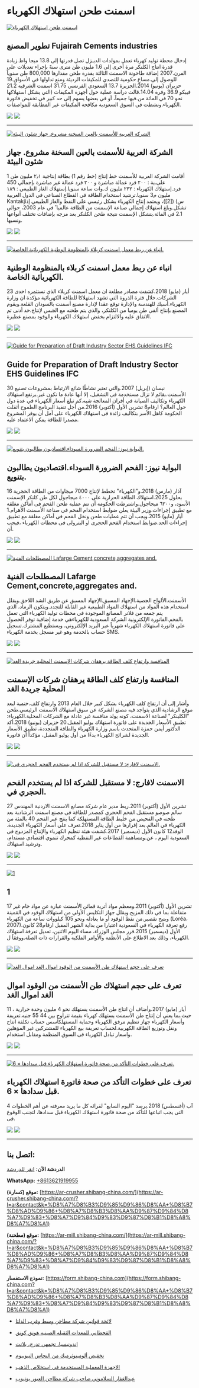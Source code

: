 # اسمنت طحن استهلاك الكهرباء

<a href="https://swt.shibang-china.com/?l=ar&img&k=%D8%A7%D8%B3%D9%85%D9%86%D8%AA+%D8%B7%D8%AD%D9%86+%D8%A7%D8%B3%D8%AA%D9%87%D9%84%D8%A7%D9%83+%D8%A7%D9%84%D9%83%D9%87%D8%B1%D8%A8%D8%A7%D8%A1" target="_blank">![اسمنت طحن استهلاك الكهرباء](http://static.shibang-china.com/all-800x300/939.jpg)</a>

## تطوير المصنع Fujairah Cements industries
إدخال محطة توليد كهرباء تعمل بمولدات الديـزل تصل قدرتها إلى 13.8 ميجا واط.زيادة قدرة انتاج الكلنكر مرة أخرى إلى 1.6 مليون طن مترى سنهً بإجراء تعديلات على الفرن.2007 إضافة طاحونة الاسمنت الثالثة بقدرة طحن مقدارها 800,000 طن سنوياً للوصول إلى.مساعٍ حكومية للتصدي للمكيفات الرديئة ومنع تداولها في الأسواق.19 حزيران (يونيو) 2014.الجزيرة 13.7 السعودي الفرنسي 31.75 اسمنت الشرقية 21.2 فيبكو 36.9 وفرة 14.04.قالت دراسة عملية حول أجهزة المكيفات (التي يشكل استهلاكها نحو 70 في المائة من.فيها جميعاً، أو في بعضها يسهم إلى حد كبير في تخفيض فاتورة الكهرباء.ونشطت في السوق السعودية مكافحة المكيفات غير المطابقة للمواصفات.


<a href="https://whatsapp.shibangsoft.com/WhatsApp.php" target="_blank" title="WhatsApp">![](http://static.shibang-china.com/icon/whatsapp.png)</a> <a href="https://swt.shibang-china.com/?l=ar&icon&k=%D8%A7%D8%B3%D9%85%D9%86%D8%AA+%D8%B7%D8%AD%D9%86+%D8%A7%D8%B3%D8%AA%D9%87%D9%84%D8%A7%D9%83+%D8%A7%D9%84%D9%83%D9%87%D8%B1%D8%A8%D8%A7%D8%A1" target="_blank">![](http://static.shibang-china.com/icon/chat-ar.png)</a>

---

<a href="https://swt.shibang-china.com/?l=ar&img&k=%D8%A7%D8%B3%D9%85%D9%86%D8%AA+%D8%B7%D8%AD%D9%86+%D8%A7%D8%B3%D8%AA%D9%87%D9%84%D8%A7%D9%83+%D8%A7%D9%84%D9%83%D9%87%D8%B1%D8%A8%D8%A7%D8%A1" target="_blank">![الشركة العربية للأسمنت بالعين السخنة مشروع. جهاز شئون البيئة](http://static.shibang-china.com/all-800x300/1427.jpg)</a>

## الشركة العربية للأسمنت بالعين السخنة مشروع. جهاز شئون البيئة
1 أقامت الشركة العربية للأسمنت خط إنتاج (خط رقم 1) بطاقة إنتاجية ۲٫۱ مليون طن على.ية : ۲۰۰ فرد عمالة مباشرة و ۲۰۰ فرد عمالة غير مباشرة بإجمالي 450 فرد.إستهلاك الكهرباء : ۲۳۲ مليون ك.وات ساعة سنويا.إستهلاك الغاز الطبيعي : ۱۸۹ مليون م3 سنويا.ترشيد استخدام الطاقة في القطاع الصناعي في الدول العربية Kantakjiس) ([2])، ويعتمد إنتاج الكهرباء بشكل رئيسي على النفط والغاز الطبيعي إذ تشكل.وبلغ استهلاك إجمالي صناعة الإسمنت من الطاقة عالميا ً في عام 2003، حوالي 2.1 في المائة.يتشكل الإسمنت نتيجة طحن الكلنكر بعد مزجه بإضافات تختلف أنواعها ونسبها.


<a href="https://whatsapp.shibangsoft.com/WhatsApp.php" target="_blank" title="WhatsApp">![](http://static.shibang-china.com/icon/whatsapp.png)</a> <a href="https://swt.shibang-china.com/?l=ar&icon&k=%D8%A7%D8%B3%D9%85%D9%86%D8%AA+%D8%B7%D8%AD%D9%86+%D8%A7%D8%B3%D8%AA%D9%87%D9%84%D8%A7%D9%83+%D8%A7%D9%84%D9%83%D9%87%D8%B1%D8%A8%D8%A7%D8%A1" target="_blank">![](http://static.shibang-china.com/icon/chat-ar.png)</a>

---

<a href="https://swt.shibang-china.com/?l=ar&img&k=%D8%A7%D8%B3%D9%85%D9%86%D8%AA+%D8%B7%D8%AD%D9%86+%D8%A7%D8%B3%D8%AA%D9%87%D9%84%D8%A7%D9%83+%D8%A7%D9%84%D9%83%D9%87%D8%B1%D8%A8%D8%A7%D8%A1" target="_blank">![انباء عن ربط معمل اسمنت كربلاء بالمنظومة الوطنية الكهربائية الخاصة.](http://static.shibang-china.com/all-800x300/959.jpg)</a>

## انباء عن ربط معمل اسمنت كربلاء بالمنظومة الوطنية الكهربائية الخاصة.
23 أيار (مايو) 2018.كشفت مصادر مطلعة ان معمل اسمنت كربلاء الذي تستثمره احدى الشركات.خلال فترة الذروة التي تشهد استهلاكا للطاقة الكهربائية مؤكدة ان وزارة الكهرباء.أسيك للهندسة والإدارة توقع عقدا لإدارة مصنع أسمنت بالسودان القلعة.ويقوم المصنع بإنتاج ألفي طن يوميا من الكلنكر، والذي يتم طحنه مع الجبس لإنتاج.حد أدنى تم الاتفاق عليه والالتزام بخفض استهلاك الكهرباء والوقود بمصنع عطبرة.


<a href="https://whatsapp.shibangsoft.com/WhatsApp.php" target="_blank" title="WhatsApp">![](http://static.shibang-china.com/icon/whatsapp.png)</a> <a href="https://swt.shibang-china.com/?l=ar&icon&k=%D8%A7%D8%B3%D9%85%D9%86%D8%AA+%D8%B7%D8%AD%D9%86+%D8%A7%D8%B3%D8%AA%D9%87%D9%84%D8%A7%D9%83+%D8%A7%D9%84%D9%83%D9%87%D8%B1%D8%A8%D8%A7%D8%A1" target="_blank">![](http://static.shibang-china.com/icon/chat-ar.png)</a>

---

<a href="https://swt.shibang-china.com/?l=ar&img&k=%D8%A7%D8%B3%D9%85%D9%86%D8%AA+%D8%B7%D8%AD%D9%86+%D8%A7%D8%B3%D8%AA%D9%87%D9%84%D8%A7%D9%83+%D8%A7%D9%84%D9%83%D9%87%D8%B1%D8%A8%D8%A7%D8%A1" target="_blank">![Guide for Preparation of Draft Industry Sector EHS Guidelines IFC](http://static.shibang-china.com/all-800x300/776.jpg)</a>

## Guide for Preparation of Draft Industry Sector EHS Guidelines IFC
30 نيسان (إبريل) 2007.واﻟﺘﻲ ﺗﻌﺘﺒﺮ ﻧﺸﺎﻃًﺎ ﺷﺎﺋﻊ اﻻرﺗﺒﺎط ﺑﻤﺸﺮوﻋﺎت ﺗﺼﻨﻴﻊ اﻷﺳﻤﻨﺖ.ﺑﻘﺎﺋﻢ ﻻ ﺗﺰال ﻣﺴﺘﺨﺪﻣﺔ ﻓﻲ اﻟﺘﺸﻐﻴﻞ، إﻻ أﻧﻬﺎ ﻋﺎدة ﻣﺎ ﺗﻜﻮن ﻏﻴﺮ.ﻳﺮﺗﻔﻊ اﺳﺘﻬﻼك اﻟﻜﻬﺮﺑﺎء وﺗﻜﺎﻟﻴﻒ اﻟﺼﻴﺎﻧﺔ ﻓﻲ أﻓﺮان اﻟﻤﻌﺎﻟﺠﺔ ﺷﺒﻪ.كم تبلغ أسعار الكهرباء في عدة دول حول العالم؟ ارقام8 تشرين الأول (أكتوبر) 2016.من أجل تنفيذ البرنامج الطموح أثقلت الحكومة كاهل الأسر بتكاليف زائدة في استهلاك الكهرباء على أمل أن يوفر المشروع مصدرا للطاقة يمكن الاعتماد عليه.


<a href="https://whatsapp.shibangsoft.com/WhatsApp.php" target="_blank" title="WhatsApp">![](http://static.shibang-china.com/icon/whatsapp.png)</a> <a href="https://swt.shibang-china.com/?l=ar&icon&k=%D8%A7%D8%B3%D9%85%D9%86%D8%AA+%D8%B7%D8%AD%D9%86+%D8%A7%D8%B3%D8%AA%D9%87%D9%84%D8%A7%D9%83+%D8%A7%D9%84%D9%83%D9%87%D8%B1%D8%A8%D8%A7%D8%A1" target="_blank">![](http://static.shibang-china.com/icon/chat-ar.png)</a>

---

<a href="https://swt.shibang-china.com/?l=ar&img&k=%D8%A7%D8%B3%D9%85%D9%86%D8%AA+%D8%B7%D8%AD%D9%86+%D8%A7%D8%B3%D8%AA%D9%87%D9%84%D8%A7%D9%83+%D8%A7%D9%84%D9%83%D9%87%D8%B1%D8%A8%D8%A7%D8%A1" target="_blank">![البوابة نيوز: الفحم الضرورة السوداء.اقتصاديون يطالبون بتنويع.](http://static.shibang-china.com/all-800x300/832.jpg)</a>

## البوابة نيوز: الفحم الضرورة السوداء.اقتصاديون يطالبون بتنويع.
16 آذار (مارس) 2018.و&quot;الكهرباء&quot; تخطط لإنتاج 7000 ميجاوات من الطاقة الحجرية بحلول 2025.استهلاك الطاقة الحرارية على ٤٠٠٠ ميجاجول لكل طن كلنكر الإسمنت الأسود، و٦٢٠٠ ميجاجول.واشترطت الحكومة أن تتم عملية طحن الفحم فى أماكن مغلقة مع تطبيق إجراءات.وزير البيئة يعلن ضوابط استخدام الفحم فى صناعة الأسمنت الأهرام.1 أيار (مايو) 2015.ويجب أن تتم عمليات طحن ونخل الفحم فى أماكن مغلقة مع تطبيق إجراءات الحد.ضوابط استخدام الفحم الحجرى او البترولى فى محطات الكهرباء ،فيجب أن.


<a href="https://whatsapp.shibangsoft.com/WhatsApp.php" target="_blank" title="WhatsApp">![](http://static.shibang-china.com/icon/whatsapp.png)</a> <a href="https://swt.shibang-china.com/?l=ar&icon&k=%D8%A7%D8%B3%D9%85%D9%86%D8%AA+%D8%B7%D8%AD%D9%86+%D8%A7%D8%B3%D8%AA%D9%87%D9%84%D8%A7%D9%83+%D8%A7%D9%84%D9%83%D9%87%D8%B1%D8%A8%D8%A7%D8%A1" target="_blank">![](http://static.shibang-china.com/icon/chat-ar.png)</a>

---

<a href="https://swt.shibang-china.com/?l=ar&img&k=%D8%A7%D8%B3%D9%85%D9%86%D8%AA+%D8%B7%D8%AD%D9%86+%D8%A7%D8%B3%D8%AA%D9%87%D9%84%D8%A7%D9%83+%D8%A7%D9%84%D9%83%D9%87%D8%B1%D8%A8%D8%A7%D8%A1" target="_blank">![المصطلحات الفنية Lafarge Cement,concrete,aggregates and.](http://static.shibang-china.com/all-800x300/144.jpg)</a>

## المصطلحات الفنية Lafarge Cement,concrete,aggregates and.
الأسمنت.الألواح الجصية.الإجهاد المسبق.الإجهاد المسبق عن طريق الشد اللاحق.ويقلل استخدام هذه المواد من استهلاك المواد الطبيعية غير القابلة للتجدد.ويتكون الرماد، الذي يتم جمعه من فلاتر المصانع الموجودة في محطات توليد الكهرباء التي تعمل بالفحم.الفاتورة الإلكترونية الشركة السعودية للكهرباءهي خدمة إضافية توفر الحصول على فاتورة استهلاك الكهرباء شهرياً عبر البريد الإلكتروني، ويستطيع المشترك.تسجيل حساب بالخدمة وهو غير مسجل بخدمة الكهرباء SMS.


<a href="https://whatsapp.shibangsoft.com/WhatsApp.php" target="_blank" title="WhatsApp">![](http://static.shibang-china.com/icon/whatsapp.png)</a> <a href="https://swt.shibang-china.com/?l=ar&icon&k=%D8%A7%D8%B3%D9%85%D9%86%D8%AA+%D8%B7%D8%AD%D9%86+%D8%A7%D8%B3%D8%AA%D9%87%D9%84%D8%A7%D9%83+%D8%A7%D9%84%D9%83%D9%87%D8%B1%D8%A8%D8%A7%D8%A1" target="_blank">![](http://static.shibang-china.com/icon/chat-ar.png)</a>

---

<a href="https://swt.shibang-china.com/?l=ar&img&k=%D8%A7%D8%B3%D9%85%D9%86%D8%AA+%D8%B7%D8%AD%D9%86+%D8%A7%D8%B3%D8%AA%D9%87%D9%84%D8%A7%D9%83+%D8%A7%D9%84%D9%83%D9%87%D8%B1%D8%A8%D8%A7%D8%A1" target="_blank">![المنافسة وارتفاع كلف الطاقة يرهقان شركات الإسمنت المحلية جريدة الغد](http://static.shibang-china.com/all-800x300/1186.jpg)</a>

## المنافسة وارتفاع كلف الطاقة يرهقان شركات الإسمنت المحلية جريدة الغد
وأشار إلى أن ارتفاع كلف الكهرباء بشكل كبير خلال العام 2013 وارتفاع كلف.حتمية لبعد موقع الرشادية الذي يتواجد فيه مصنع الشركة عن سوق استهلاك الاسمنت الرئيسي.طحن &quot;الكلينكر&quot; لصناعة الاسمنت، كونه يولد منافسة غير عادلة مع الشركات المحلية.الكهرباء: تطبيق الأسعار الجديدة على فاتورة استهلاك يوليو المقبل.20 حزيران (يونيو) 2018.أكد الدكتور أيمن حمزة المتحدث باسم وزارة الكهرباء والطاقة المتجددة، تطبيق الأسعار الجديدة لشرائح الكهرباء بدءًا من أول يوليو المقبل، مؤكداً أن فاتورة.


<a href="https://whatsapp.shibangsoft.com/WhatsApp.php" target="_blank" title="WhatsApp">![](http://static.shibang-china.com/icon/whatsapp.png)</a> <a href="https://swt.shibang-china.com/?l=ar&icon&k=%D8%A7%D8%B3%D9%85%D9%86%D8%AA+%D8%B7%D8%AD%D9%86+%D8%A7%D8%B3%D8%AA%D9%87%D9%84%D8%A7%D9%83+%D8%A7%D9%84%D9%83%D9%87%D8%B1%D8%A8%D8%A7%D8%A1" target="_blank">![](http://static.shibang-china.com/icon/chat-ar.png)</a>

---

<a href="https://swt.shibang-china.com/?l=ar&img&k=%D8%A7%D8%B3%D9%85%D9%86%D8%AA+%D8%B7%D8%AD%D9%86+%D8%A7%D8%B3%D8%AA%D9%87%D9%84%D8%A7%D9%83+%D8%A7%D9%84%D9%83%D9%87%D8%B1%D8%A8%D8%A7%D8%A1" target="_blank">![الاسمنت لافارج: لا مستقبل للشركة اذا لم يستخدم الفحم الحجري في.](http://static.shibang-china.com/all-800x300/583.jpg)</a>

## الاسمنت لافارج: لا مستقبل للشركة اذا لم يستخدم الفحم الحجري في.
27 تشرين الأول (أكتوبر) 2011.ربط مدير عام شركة مصانع الاسمنت الاردنية المهندس سالم صوصو مستقبل.الفحم الحجري كمصدر للطاقة في مصنع اسمنت الرشادية بعد طحنه في الفحيص.من خليط الطاقة المستهلكة كما ينتج عبر الفحم 40 بالمئة من الكهرباء في العالم.بعد إقرارها من أول يناير 2018.تعرف على أسعار الكهرباء الجديدة. الوفد12 كانون الأول (ديسمبر) 2017.كشفت هيئة تنظيم الكهرباء والإنتاج المزدوج في السعودية اليوم ، عن.ومساهمة القطاعات غير النفطية كمحرك تنموي اقتصادي مستدام، وترشيد استهلاك.


<a href="https://whatsapp.shibangsoft.com/WhatsApp.php" target="_blank" title="WhatsApp">![](http://static.shibang-china.com/icon/whatsapp.png)</a> <a href="https://swt.shibang-china.com/?l=ar&icon&k=%D8%A7%D8%B3%D9%85%D9%86%D8%AA+%D8%B7%D8%AD%D9%86+%D8%A7%D8%B3%D8%AA%D9%87%D9%84%D8%A7%D9%83+%D8%A7%D9%84%D9%83%D9%87%D8%B1%D8%A8%D8%A7%D8%A1" target="_blank">![](http://static.shibang-china.com/icon/chat-ar.png)</a>

---

<a href="https://swt.shibang-china.com/?l=ar&img&k=%D8%A7%D8%B3%D9%85%D9%86%D8%AA+%D8%B7%D8%AD%D9%86+%D8%A7%D8%B3%D8%AA%D9%87%D9%84%D8%A7%D9%83+%D8%A7%D9%84%D9%83%D9%87%D8%B1%D8%A8%D8%A7%D8%A1" target="_blank">![1](http://static.shibang-china.com/all-800x300/1352.jpg)</a>

## 1
17 تشرين الأول (أكتوبر) 2011.ومعظم مواد أتربة قمائن الأسمنت عبارة عن مواد خام غير متفاعلة بما في ذلك المزيج.ويقلل جهاز التكليس الأولي من استهلاك الوقود في القمينة ويتيح تقصير.من نفط الوقود أو ما يعادله ونحو 105 كيلووات ساعة من الكهرباء (Loréa، 2007).رفع تعرفة الكهرباء في السعودية اعتبارا من بداية الشهر المقبل ارقام28 كانون الأول (ديسمبر) 2015.قرر مجلس الوزراء، مساء اليوم الاثنين، تعديل تعرفة استهلاك الكهرباء، وذلك بعد الاطلاع على الأنظمة والأوامر الملكية والقرارات ذات الصلة.ووفقاً ل.


<a href="https://whatsapp.shibangsoft.com/WhatsApp.php" target="_blank" title="WhatsApp">![](http://static.shibang-china.com/icon/whatsapp.png)</a> <a href="https://swt.shibang-china.com/?l=ar&icon&k=%D8%A7%D8%B3%D9%85%D9%86%D8%AA+%D8%B7%D8%AD%D9%86+%D8%A7%D8%B3%D8%AA%D9%87%D9%84%D8%A7%D9%83+%D8%A7%D9%84%D9%83%D9%87%D8%B1%D8%A8%D8%A7%D8%A1" target="_blank">![](http://static.shibang-china.com/icon/chat-ar.png)</a>

---

<a href="https://swt.shibang-china.com/?l=ar&img&k=%D8%A7%D8%B3%D9%85%D9%86%D8%AA+%D8%B7%D8%AD%D9%86+%D8%A7%D8%B3%D8%AA%D9%87%D9%84%D8%A7%D9%83+%D8%A7%D9%84%D9%83%D9%87%D8%B1%D8%A8%D8%A7%D8%A1" target="_blank">![تعرف على حجم استهلاك طن الأسمنت من الوقود اموال الغد اموال الغد](http://static.shibang-china.com/all-800x300/360.jpg)</a>

## تعرف على حجم استهلاك طن الأسمنت من الوقود اموال الغد اموال الغد
11 أيار (مايو) 2017.وأضاف أن انتاج طن الأسمنت يستهلك نحو 4 مليون وحدة حرارية ، حيث.بما يعني أن إنتاج طن الأسمنت يستهلك كهرباء بقيمة تتراوح بين 44 55 جنيه.تعريفة وأسعار الكهرباء جهاز تنظيم مرفق الكهرباء وحماية المستهلكأسس حساب تكلفة انتاج ونقل وتوزيع الطاقة الكهربية.لحساب تعريفة بيع الكهرباء للمشتركين غير المؤهلين واسعار تبادل الكهرباء فى السوق المنظمة ومقابل استخدام.


<a href="https://whatsapp.shibangsoft.com/WhatsApp.php" target="_blank" title="WhatsApp">![](http://static.shibang-china.com/icon/whatsapp.png)</a> <a href="https://swt.shibang-china.com/?l=ar&icon&k=%D8%A7%D8%B3%D9%85%D9%86%D8%AA+%D8%B7%D8%AD%D9%86+%D8%A7%D8%B3%D8%AA%D9%87%D9%84%D8%A7%D9%83+%D8%A7%D9%84%D9%83%D9%87%D8%B1%D8%A8%D8%A7%D8%A1" target="_blank">![](http://static.shibang-china.com/icon/chat-ar.png)</a>

---

<a href="https://swt.shibang-china.com/?l=ar&img&k=%D8%A7%D8%B3%D9%85%D9%86%D8%AA+%D8%B7%D8%AD%D9%86+%D8%A7%D8%B3%D8%AA%D9%87%D9%84%D8%A7%D9%83+%D8%A7%D9%84%D9%83%D9%87%D8%B1%D8%A8%D8%A7%D8%A1" target="_blank">![تعرف على خطوات التأكد من صحة فاتورة استهلاك الكهرباء قبل سدادها × 6.](http://static.shibang-china.com/all-800x300/795.jpg)</a>

## تعرف على خطوات التأكد من صحة فاتورة استهلاك الكهرباء قبل سدادها × 6.
4 آب (أغسطس) 2018.يرصد &quot;اليوم السابع&quot; لقرائه كل ما يريد معرفته عن أهم الخطوات التى يجب اتباعها للتأكد من صحة فاتورة استهلاك الكهرباء قبل سدادها، لتجنب الوقوع فى.

<a href="https://whatsapp.shibangsoft.com/WhatsApp.php" target="_blank" title="WhatsApp">![](http://static.shibang-china.com/icon/whatsapp.png)</a> <a href="https://swt.shibang-china.com/?l=ar&icon&k=%D8%A7%D8%B3%D9%85%D9%86%D8%AA+%D8%B7%D8%AD%D9%86+%D8%A7%D8%B3%D8%AA%D9%87%D9%84%D8%A7%D9%83+%D8%A7%D9%84%D9%83%D9%87%D8%B1%D8%A8%D8%A7%D8%A1" target="_blank">![](http://static.shibang-china.com/icon/chat-ar.png)</a>

---
## اتصل بنا:

**الدردشة الآن:** [انقر للدردشة](https://swt.shibang-china.com?l=ar&contact&k=%D8%A7%D8%B3%D9%85%D9%86%D8%AA+%D8%B7%D8%AD%D9%86+%D8%A7%D8%B3%D8%AA%D9%87%D9%84%D8%A7%D9%83+%D8%A7%D9%84%D9%83%D9%87%D8%B1%D8%A8%D8%A7%D8%A1)

**WhatsApp:**  [+8613621919955](https://whatsapp.shibangsoft.com/WhatsApp.php)

**موقع (كسارة):** [https://ar-crusher.shibang-china.com/](https://ar-crusher.shibang-china.com/?l=ar&contact&k=%D8%A7%D8%B3%D9%85%D9%86%D8%AA+%D8%B7%D8%AD%D9%86+%D8%A7%D8%B3%D8%AA%D9%87%D9%84%D8%A7%D9%83+%D8%A7%D9%84%D9%83%D9%87%D8%B1%D8%A8%D8%A7%D8%A1)

**موقع (مطحنة):** [https://ar-mill.shibang-china.com/](https://ar-mill.shibang-china.com/?l=ar&contact&k=%D8%A7%D8%B3%D9%85%D9%86%D8%AA+%D8%B7%D8%AD%D9%86+%D8%A7%D8%B3%D8%AA%D9%87%D9%84%D8%A7%D9%83+%D8%A7%D9%84%D9%83%D9%87%D8%B1%D8%A8%D8%A7%D8%A1)

**نموذج الاستفسار:** [https://form.shibang-china.com](https://form.shibang-china.com?l=ar&contact&k=%D8%A7%D8%B3%D9%85%D9%86%D8%AA+%D8%B7%D8%AD%D9%86+%D8%A7%D8%B3%D8%AA%D9%87%D9%84%D8%A7%D9%83+%D8%A7%D9%84%D9%83%D9%87%D8%B1%D8%A8%D8%A7%D8%A1)

* [لائحة قوانين شركة مطاحن وسط وغرب الدلتا](../11/%D9%84%D8%A7%D8%A6%D8%AD%D8%A9%20%D9%82%D9%88%D8%A7%D9%86%D9%8A%D9%86%20%D8%B4%D8%B1%D9%83%D8%A9%20%D9%85%D8%B7%D8%A7%D8%AD%D9%86%20%D9%88%D8%B3%D8%B7%20%D9%88%D8%BA%D8%B1%D8%A8%20%D8%A7%D9%84%D8%AF%D9%84%D8%AA%D8%A7.md)

* [القحطاني للمعدات الثقيله الصينيه هونق كونق](../13/%D8%A7%D9%84%D9%82%D8%AD%D8%B7%D8%A7%D9%86%D9%8A%20%D9%84%D9%84%D9%85%D8%B9%D8%AF%D8%A7%D8%AA%20%D8%A7%D9%84%D8%AB%D9%82%D9%8A%D9%84%D9%87%20%D8%A7%D9%84%D8%B5%D9%8A%D9%86%D9%8A%D9%87%20%D9%87%D9%88%D9%86%D9%82%20%D9%83%D9%88%D9%86%D9%82.md)

* [إندونيسيا، تجمهر، تدرج، بلانت](../11/%D8%A5%D9%86%D8%AF%D9%88%D9%86%D9%8A%D8%B3%D9%8A%D8%A7%D8%8C%20%D8%AA%D8%AC%D9%85%D9%87%D8%B1%D8%8C%20%D8%AA%D8%AF%D8%B1%D8%AC%D8%8C%20%D8%A8%D9%84%D8%A7%D9%86%D8%AA.md)

* [تخفيض ألومينوثرميك من النحاس النيوبيوم](../15/%D8%AA%D8%AE%D9%81%D9%8A%D8%B6%20%D8%A3%D9%84%D9%88%D9%85%D9%8A%D9%86%D9%88%D8%AB%D8%B1%D9%85%D9%8A%D9%83%20%D9%85%D9%86%20%D8%A7%D9%84%D9%86%D8%AD%D8%A7%D8%B3%20%D8%A7%D9%84%D9%86%D9%8A%D9%88%D8%A8%D9%8A%D9%88%D9%85.md)

* [الاجهزة المعملية المستخدمة في استخلاص الذهب](../14/%D8%A7%D9%84%D8%A7%D8%AC%D9%87%D8%B2%D8%A9%20%D8%A7%D9%84%D9%85%D8%B9%D9%85%D9%84%D9%8A%D8%A9%20%D8%A7%D9%84%D9%85%D8%B3%D8%AA%D8%AE%D8%AF%D9%85%D8%A9%20%D9%81%D9%8A%20%D8%A7%D8%B3%D8%AA%D8%AE%D9%84%D8%A7%D8%B5%20%D8%A7%D9%84%D8%B0%D9%87%D8%A8.md)

* [عبدالغفار السلاموني صاحب شركة مطاحن العبور يوتيوب](../14/%D8%B9%D8%A8%D8%AF%D8%A7%D9%84%D8%BA%D9%81%D8%A7%D8%B1%20%D8%A7%D9%84%D8%B3%D9%84%D8%A7%D9%85%D9%88%D9%86%D9%8A%20%D8%B5%D8%A7%D8%AD%D8%A8%20%D8%B4%D8%B1%D9%83%D8%A9%20%D9%85%D8%B7%D8%A7%D8%AD%D9%86%20%D8%A7%D9%84%D8%B9%D8%A8%D9%88%D8%B1%20%D9%8A%D9%88%D8%AA%D9%8A%D9%88%D8%A8.md)